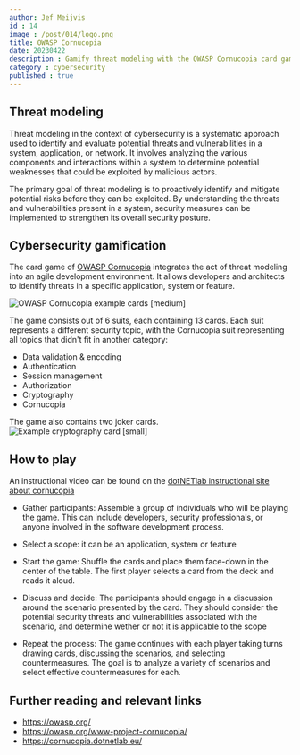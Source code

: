```yaml
---
author: Jef Meijvis
id : 14
image : /post/014/logo.png
title: OWASP Cornucopia
date: 20230422
description : Gamify threat modeling with the OWASP Cornucopia card game.
category : cybersecurity
published : true
---
```


## Threat modeling
Threat modeling in the context of cybersecurity is a systematic approach used to identify and evaluate potential threats and vulnerabilities in a system, application, or network. It involves analyzing the various components and interactions within a system to determine potential weaknesses that could be exploited by malicious actors.

The primary goal of threat modeling is to proactively identify and mitigate potential risks before they can be exploited. By understanding the threats and vulnerabilities present in a system, security measures can be implemented to strengthen its overall security posture.

## Cybersecurity gamification
The card game of [OWASP Cornucopia](https://owasp.org/www-project-cornucopia/) integrates the act of threat modeling into an agile development environment. It allows developers and architects to identify threats in a specific application, system or feature.  

![OWASP Cornucopia example cards [medium]](/static/post/014/logo.png)

The game consists out of 6 suits, each containing 13 cards. 
Each suit represents a different security topic, with the Cornucopia suit representing all topics that didn't fit in another category:

- Data validation & encoding
- Authentication
- Session management
- Authorization
- Cryptography
- Cornucopia

The game also contains two joker cards.
![Example cryptography card [small]](/static/post/014/example-card.png)

## How to play

An instructional video can be found on the [dotNETlab instructional site about cornucopia](https://cornucopia.dotnetlab.eu/how-to-play)

- Gather participants: Assemble a group of individuals who will be playing the game. This can include developers, security professionals, or anyone involved in the software development process.

- Select a scope: it can be an application, system or feature

- Start the game: Shuffle the cards and place them face-down in the center of the table. The first player selects a card from the deck and reads it aloud.

- Discuss and decide: The participants should engage in a discussion around the scenario presented by the card. They should consider the potential security threats and vulnerabilities associated with the scenario, and determine wether or not it is applicable to the scope

- Repeat the process: The game continues with each player taking turns drawing cards, discussing the scenarios, and selecting countermeasures. The goal is to analyze a variety of scenarios and select effective countermeasures for each.

## Further reading and relevant links
- https://owasp.org/
- https://owasp.org/www-project-cornucopia/
- https://cornucopia.dotnetlab.eu/